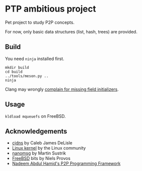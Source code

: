 # PTP ambitious project

Pet project to study P2P concepts.

For now, only basic data structures (list, hash, trees) are provided.

## Build

You need `ninja` installed first.

    mkdir build
    cd build
    ../tools/meson.py ..
    ninja

Clang may wrongly [complain for missing field initializers](https://llvm.org/bugs/show_bug.cgi?id=21689).

## Usage

`kldload mqueuefs` on FreeBSD.

## Acknowledgements

* [cjdns](https://github.com/cjdelisle/cjdns/) by Caleb James DeLisle
* [Linux kernel](https://www.kernel.org/) by the Linux community
* [nanomsg](https://github.com/nanomsg/nanomsg) by Martin Sustrik
* [FreeBSD](http://www.FreeBSD.org/) bits by Niels Provos
* [Nadeem Abdul Hamid's P2P Programming Framework](http://cs.berry.edu/~nhamid/p2p/framework-python.html)
